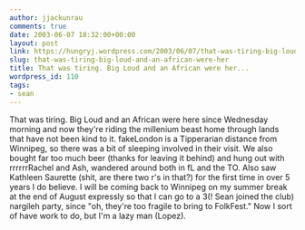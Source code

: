```yaml
---
author: jjackunrau
comments: true
date: 2003-06-07 18:32:00+00:00
layout: post
link: https://hungryj.wordpress.com/2003/06/07/that-was-tiring-big-loud-and-an-african-were-her/
slug: that-was-tiring-big-loud-and-an-african-were-her
title: That was tiring. Big Loud and an African were her...
wordpress_id: 110
tags:
- sean
---
```


That was tiring.  Big Loud and an African were here since Wednesday morning and now they're riding the millenium beast home through lands that have not been kind to it.  fakeLondon is a Tipperarian distance from Winnipeg, so there was a bit of sleeping involved in their visit.  We also bought far too much beer (thanks for leaving it behind) and hung out with rrrrrrRachel and Ash, wandered around both in fL and the TO.  Also saw Kathleen Saurette (shit, are there two r's in that?) for the first time in over 5 years I do believe.  I will be coming back to Winnipeg on my summer break at the end of August expressly so that I can go to a 3(! Sean joined the club) nargileh party, since "oh, they're too fragile to bring to FolkFest."  Now I sort of have work to do, but I'm a lazy man (Lopez).
